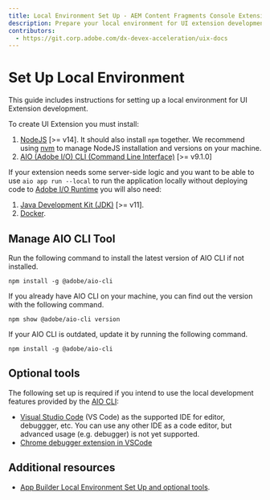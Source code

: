 ```yaml
---
title: Local Environment Set Up - AEM Content Fragments Console Extensibility
description: Prepare your local environment for UI extension development.
contributors:
  - https://git.corp.adobe.com/dx-devex-acceleration/uix-docs
---
```

# Set Up Local Environment

This guide includes instructions for setting up a local environment for UI Extension development.

To create UI Extension you must install:

1. [NodeJS](https://nodejs.org/en/download/) [>= v14]. It should also install `npm` together. We recommend using [nvm](https://github.com/nvm-sh/nvm) to manage NodeJS installation and versions on your machine.
2. [AIO (Adobe I/O) CLI (Command Line Interface)](https://github.com/adobe/aio-cli)  [>= v9.1.0]


If your extension needs some server-side logic and you want to be able to use `aio app run --local` to run the application locally without deploying code to [Adobe I/O Runtime](https://developer.adobe.com/runtime/docs/) you will also need:
1. [Java Development Kit (JDK)](https://www.oracle.com/technetwork/java/javase/overview/index.html) [>= v11].
2. [Docker](https://docs.docker.com/engine/install/).

## Manage AIO CLI Tool

Run the following command to install the latest version of AIO CLI if not installed.

```shell
npm install -g @adobe/aio-cli
```

If you already have AIO CLI on your machine, you can find out the version with the following command.

```shell
npm show @adobe/aio-cli version
```

If your AIO CLI is outdated, update it by running the following command. 
```shell
npm install -g @adobe/aio-cli
```


## Optional tools

The following set up is required if you intend to use the local development features provided by the [AIO CLI](https://github.com/adobe/aio-cli): 

- [Visual Studio Code](https://code.visualstudio.com/download) (VS Code) as the supported IDE for editor, debuggger, etc. You can use any other IDE as a code editor, but advanced usage (e.g. debugger) is not yet supported.
- [Chrome debugger extension in VSCode](https://github.com/Microsoft/vscode-chrome-debug)

## Additional resources

- [App Builder Local Environment Set Up and optional tools](https://developer.adobe.com/app-builder/docs/getting_started/#local-environment-set-up).
